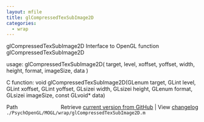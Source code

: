 ```yaml
---
layout: mfile
title: glCompressedTexSubImage2D
categories:
  - wrap
---
```


glCompressedTexSubImage2D  Interface to OpenGL function glCompressedTexSubImage2D

usage:  glCompressedTexSubImage2D\( target, level, xoffset, yoffset, width, height, format, imageSize, data \)

C function:  void glCompressedTexSubImage2D\(GLenum target, GLint level, GLint xoffset, GLint yoffset, GLsizei width, GLsizei height, GLenum format, GLsizei imageSize, const GLvoid\* data\)


<div class="code_header" style="text-align:right;">
  <span style="float:left;">Path&nbsp;&nbsp;</span> <span class="counter">Retrieve <a href=
  "https://raw.github.com/Psychtoolbox-3/Psychtoolbox-3/beta/./PsychOpenGL/MOGL/wrap/glCompressedTexSubImage2D.m">current version from GitHub</a> | View <a href=
  "https://github.com/Psychtoolbox-3/Psychtoolbox-3/commits/beta/./PsychOpenGL/MOGL/wrap/glCompressedTexSubImage2D.m">changelog</a></span>
</div>
<div class="code">
  <code>./PsychOpenGL/MOGL/wrap/glCompressedTexSubImage2D.m</code>
</div>
